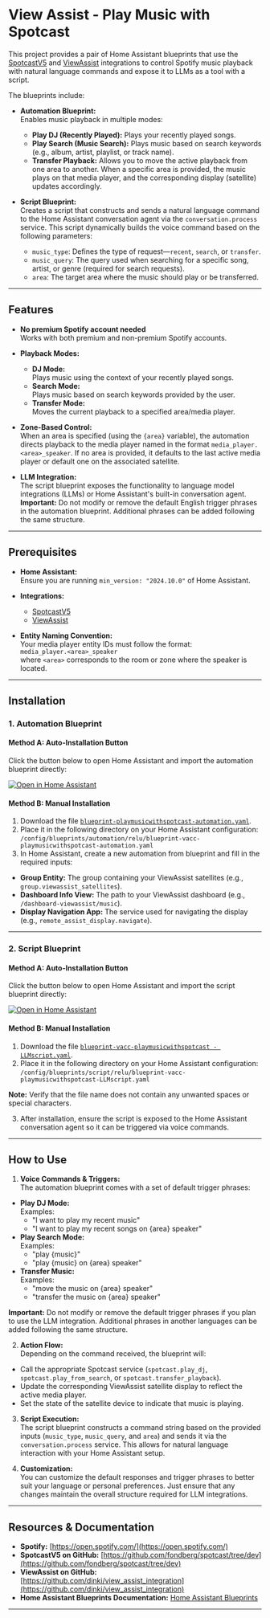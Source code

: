 # View Assist - Play Music with Spotcast

This project provides a pair of Home Assistant blueprints that use the [SpotcastV5](https://github.com/fondberg/spotcast/tree/dev) and [ViewAssist](https://github.com/dinki/view_assist_integration) integrations to control Spotify music playback with natural language commands and expose it to LLMs as a tool with a script.

The blueprints include:

- **Automation Blueprint:**  
  Enables music playback in multiple modes:
  - **Play DJ (Recently Played):** Plays your recently played songs.
  - **Play Search (Music Search):** Plays music based on search keywords (e.g., album, artist, playlist, or track name).
  - **Transfer Playback:** Allows you to move the active playback from one area to another. When a specific area is provided, the music plays on that media player, and the corresponding display (satellite) updates accordingly.

- **Script Blueprint:**  
  Creates a script that constructs and sends a natural language command to the Home Assistant conversation agent via the `conversation.process` service. This script dynamically builds the voice command based on the following parameters:
  - `music_type`: Defines the type of request—`recent`, `search`, or `transfer`.
  - `music_query`: The query used when searching for a specific song, artist, or genre (required for search requests).
  - `area`: The target area where the music should play or be transferred.

---

## Features

- **No premium Spotify account needed**  
  Works with both premium and non-premium Spotify accounts.

- **Playback Modes:**
  - **DJ Mode:**  
    Plays music using the context of your recently played songs.
  - **Search Mode:**  
    Plays music based on search keywords provided by the user.
  - **Transfer Mode:**  
    Moves the current playback to a specified area/media player.

- **Zone-Based Control:**  
  When an area is specified (using the `{area}` variable), the automation directs playback to the media player named in the format `media_player.<area>_speaker`. If no area is provided, it defaults to the last active media player or default one on the associated satellite.

- **LLM Integration:**  
  The script blueprint exposes the functionality to language model integrations (LLMs) or Home Assistant's built-in conversation agent. **Important:** Do not modify or remove the default English trigger phrases in the automation blueprint. Additional phrases can be added following the same structure.

---

## Prerequisites

- **Home Assistant:**  
  Ensure you are running `min_version: "2024.10.0"` of Home Assistant.

- **Integrations:**
  - [SpotcastV5](https://github.com/fondberg/spotcast/tree/dev)
  - [ViewAssist](https://github.com/dinki/view_assist_integration)

- **Entity Naming Convention:**  
  Your media player entity IDs must follow the format:  
  `media_player.<area>_speaker`  
  where `<area>` corresponds to the room or zone where the speaker is located.

---

## Installation

### 1. Automation Blueprint

#### Method A: Auto-Installation Button

Click the button below to open Home Assistant and import the automation blueprint directly:

[![Open in Home Assistant](https://my.home-assistant.io/images/open-in-ha-blue.svg)](https://my.home-assistant.io/redirect/blueprint/?url=https://raw.githubusercontent.com/dinki/View-Assist/main/View_Assist_custom_sentences/community_contributions/VACC-PLAY-MUSIC-WITH-SPOTCAST/blueprint-playmusicwithspotcast-automation.yaml)

#### Method B: Manual Installation

1. Download the file [`blueprint-playmusicwithspotcast-automation.yaml`](https://raw.githubusercontent.com/dinki/View-Assist/main/View_Assist_custom_sentences/community_contributions/VACC-PLAY-MUSIC-WITH-SPOTCAST/blueprint-playmusicwithspotcast-automation.yaml).
2. Place it in the following directory on your Home Assistant configuration: `/config/blueprints/automation/relu/blueprint-vacc-playmusicwithspotcast-automation.yaml`
3. In Home Assistant, create a new automation from blueprint and fill in the required inputs:
- **Group Entity:** The group containing your ViewAssist satellites (e.g., `group.viewassist_satellites`).
- **Dashboard Info View:** The path to your ViewAssist dashboard (e.g., `/dashboard-viewassist/music`).
- **Display Navigation App:** The service used for navigating the display (e.g., `remote_assist_display.navigate`).

---

### 2. Script Blueprint

#### Method A: Auto-Installation Button

Click the button below to open Home Assistant and import the script blueprint directly:

[![Open in Home Assistant](https://my.home-assistant.io/images/open-in-ha-blue.svg)](https://my.home-assistant.io/redirect/blueprint/?url=https://raw.githubusercontent.com/dinki/View-Assist/main/View_Assist_custom_sentences/community_contributions/VACC-PLAY-MUSIC-WITH-SPOTCAST/blueprint-vacc-playmusicwithspotcast%20-%20LLMscript.yaml)

#### Method B: Manual Installation

1. Download the file [`blueprint-vacc-playmusicwithspotcast - LLMscript.yaml`](https://raw.githubusercontent.com/dinki/View-Assist/main/View_Assist_custom_sentences/community_contributions/VACC-PLAY-MUSIC-WITH-SPOTCAST/blueprint-vacc-playmusicwithspotcast%20-%20LLMscript.yaml).
2. Place it in the following directory on your Home Assistant configuration: `/config/blueprints/script/relu/blueprint-vacc-playmusicwithspotcast-LLMscript.yaml`

**Note:** Verify that the file name does not contain any unwanted spaces or special characters.

3. After installation, ensure the script is exposed to the Home Assistant conversation agent so it can be triggered via voice commands.

---

## How to Use

1. **Voice Commands & Triggers:**  
The automation blueprint comes with a set of default trigger phrases:
- **Play DJ Mode:**  
  Examples:  
  - "I want to play my recent music"  
  - "I want to play my recent songs on {area} speaker"
- **Play Search Mode:**  
  Examples:  
  - "play {music}"  
  - "play {music} on {area} speaker"
- **Transfer Music:**  
  Examples:  
  - "move the music on {area} speaker"  
  - "transfer the music on {area} speaker"

**Important:** Do not modify or remove the default trigger phrases if you plan to use the LLM integration. Additional phrases in another languages can be added following the same structure.

2. **Action Flow:**  
Depending on the command received, the blueprint will:
- Call the appropriate Spotcast service (`spotcast.play_dj`, `spotcast.play_from_search`, or `spotcast.transfer_playback`).
- Update the corresponding ViewAssist satellite display to reflect the active media player.
- Set the state of the satellite device to indicate that music is playing.

3. **Script Execution:**  
The script blueprint constructs a command string based on the provided inputs (`music_type`, `music_query`, and `area`) and sends it via the `conversation.process` service. This allows for natural language interaction with your Home Assistant setup.

4. **Customization:**  
You can customize the default responses and trigger phrases to better suit your language or personal preferences. Just ensure that any changes maintain the overall structure required for LLM integrations.

---

## Resources & Documentation

- **Spotify:** [https://open.spotify.com/](https://open.spotify.com/)
- **SpotcastV5 on GitHub:** [https://github.com/fondberg/spotcast/tree/dev](https://github.com/fondberg/spotcast/tree/dev)
- **ViewAssist on GitHub:** [https://github.com/dinki/view_assist_integration](https://github.com/dinki/view_assist_integration)
- **Home Assistant Blueprints Documentation:** [Home Assistant Blueprints](https://www.home-assistant.io/docs/automation/blueprint/)

---






